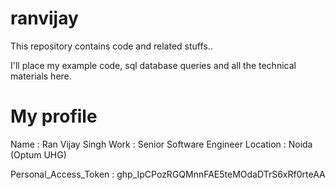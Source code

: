 # ranvijay
This repository contains code and related stuffs..

I'll place my example code, sql database queries and all the technical materials here.

# My profile
Name : Ran Vijay Singh
Work : Senior Software Engineer
Location : Noida (Optum UHG)

Personal_Access_Token : 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

